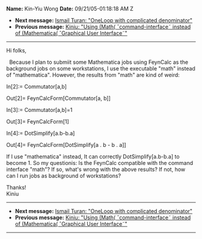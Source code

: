 **Name:** Kin-Yiu Wong
**Date:** 09/21/05-01:18:18 AM Z

  - **Next message:** [Ismail Turan: "OneLoop with complicated
    denominator"](0307.html)
  - **Previous message:** [Kiniu: "Using (Math( ˆcommand-interface˜
    instead of (Mathematica( ˆGraphical User Interface˜"](0305.html)

-----

Hi folks,  

  Because I plan to submiit some Mathematica jobs using FeynCalc as the
background jobs on some workstations, I use the executable "math"
instead of "mathematica". However, the results from "math" are kind of
weird:  

In[2]:= Commutator[a,b]  

Out[2]= FeynCalcForm[Commutator[a, b]]  

In[3]:= Commutator[a,b]=1  

Out[3]= FeynCalcForm[1]  

In[4]:= DotSimplify[a.b-b.a]  

Out[4]= FeynCalcForm[DotSimplify[a . b - b .
a]]  

If I use "mathematica" instead, It can correctly
DotSimplify[a.b-b.a] to become 1. So my questionis: Is the
FeynCalc compatible with the command interface "math"? If so, what's
wrong with the above results? If not, how can I run jobs as background
of workstations?  

Thanks\!  
Kiniu  

-----

  - **Next message:** [Ismail Turan: "OneLoop with complicated
    denominator"](0307.html)
  - **Previous message:** [Kiniu: "Using (Math( ˆcommand-interface˜
    instead of (Mathematica( ˆGraphical User Interface˜"](0305.html)

-----

